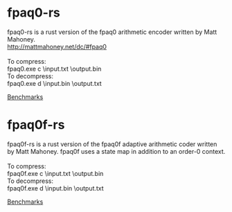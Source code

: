 # fpaq0-rs

fpaq0-rs is a rust version of the fpaq0 arithmetic encoder written by Matt Mahoney.<br>
http://mattmahoney.net/dc/#fpaq0<br>
<br>
To compress:<br>
fpaq0.exe c \input.txt \output.bin<br>
To decompress:<br>
fpaq0.exe d \input.bin \output.txt<br>

[Benchmarks](https://sheet.zoho.com/sheet/open/1pcxk88776ef2c512445c948bee21dcbbdba5?sheet=Sheet1&range=A1)

# fpaq0f-rs
fpaq0f-rs is a rust version of the fpaq0f adaptive arithmetic coder written by Matt Mahoney. fpaq0f uses a state map in addition to an order-0 context.<br>
<br>
To compress:<br>
fpaq0f.exe c \input.txt \output.bin<br>
To decompress:<br>
fpaq0f.exe d \input.bin \output.txt<br>

[Benchmarks](https://sheet.zoho.com/sheet/open/1pcxk88776ef2c512445c948bee21dcbbdba5?sheet=Sheet1&range=A1)
